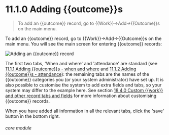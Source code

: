 # 11.1.0    Adding {{outcome}}s

> To add an {{outcome}} record, go to {{Work}}->Add->{{Outcome}}s on the main menu. 

To add an {{outcome}} record, go to {{Work}}->Add->{{Outcome}}s on the main menu. You will see the main screen for entering {{outcome}} records:

![Adding an {{outcome}} record]({{imgpath}}74a.png)

The first two tabs, 'When and where' and 'attendance' are standard (see [11.1.1  Adding {{outcome}}s - when and where](/help/index/v/{{version}}/p/11.1.1) and [11.1.2  Adding {{outcome}}s - attendance](/help/index/v/{{version}}/p/11.1.2)): the remaining tabs are the names of the {{outcome}} categories you (or your system administrator) have set up. It is also possible to customise the system to add extra fields and tabs, so your system may differ to the example here. See section [18.4.0  Custom {{work}} and other record tabs and fields](/help/index/v/{{version}}/p/18.4.0) for more information about customising {{outcome}} records.

When you have added all information in all the relevant tabs, click the 'save' button in the bottom right. 

###### core module


